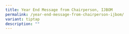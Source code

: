 ```yaml
---
title: Year End Message from Chairperson, IJBOM
permalink: /year-end-message-from-chairperson-ijbom/
variant: tiptap
description: ""
---
```


